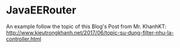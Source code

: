# JavaEERouter
An example follow the topic of this Blog's Post from Mr. KhanhKT: http://www.kieutrongkhanh.net/2017/06/topic-su-dung-filter-nhu-la-controller.html
